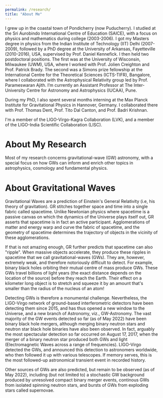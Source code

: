 ```yaml
---
permalink: /research/
title: "About Me"
---
```


I grew up in the coastal town of Pondicherry (now Puducherry). I studied at the Sri Aurobindo International Centre of Education (SAICE), with a focus on physics and mathematics during college (2003-2006). I got my Masters degree in physics from the Indian Institute of Technology (IIT) Delhi (2007-2009), followed by a PhD degree at the University of Arkansas, Fayetteville (2010-2016), USA, supervised by Prof. Daniel Kennefick. I then held two postdoctoral positions. The first was at the University of Wisconsin, Milwaukee (UWM), USA, where I worked with Prof. Jolien Creighton and Prof. Patrick Brady. The second was a Simons prize fellowship at the International Centre for the Theoretical Sciences (ICTS-TIFR), Bangalore, where I collaborated with the Astrophysical Relativity group led by Prof. Parameswaran Ajith. I’m currently an Assistant Professor at The Inter-University Centre for Astronomy and Astrophysics (IUCAA), Pune.

During my PhD, I also spent several months interning at the Max Planck Institute for Gravitational Physics in Hannover, Germany. I collaborated there with Prof. Thomas Dent, Prof. Tito Dal Canton, and Prof. Badri Krishnan.

I'm a member of the LIGO-Virgo-Kagra Collaboration (LVK), and a member of the LIGO-India Scientific Collaboration (LISC).

# About My Research

Most of my research concerns gravitational-wave (GW) astronomy, with a special focus on how GWs can inform and enrich other topics in astrophysics, cosmology and fundamental physics.

# About Gravitational Waves

Gravitational Waves are a prediction of Einstein's General Relativity (i.e, his theory of gravitation). GR stitches together space and time into a single fabric called spacetime. Unlike Newtonian physics where spacetime is a passive canvas on which the dynamics of the Universe plays itself out, GR asserts that spacetime is in fact an active participant. Agglomerations of matter and energy warp and curve the fabric of spacetime, and the geometry of spacetime determines the trajectory of objects in the vicinity of these agglomerations.

If that is not amazing enough, GR further predicts that spacetime can also "ripple". When massive objects accelerate, they produce these ripples in spacetime that we call gravitational-waves (GWs). They are, however, extremely weak, and therefore notoriously difficult to detect. For example, binary black holes orbiting their mutual centre of mass produce GWs. These GWs travel billions of light years (the exact distance depends on the location of the source) before they reach the Earth. Their effect on a kilometer long object is to stretch and squeeze it by an amount that's smaller than the radius of the nucleus of an atom!

Detecting GWs is therefore a monumental challenge. Nevertheless, the LIGO-Virgo network of ground-based interferometric detectors have been detecting them since 2015, and has thus opened a new window to the Universe, and a new branch of Astronomy, viz., GW-Astronomy. The vast majority of the GW events detected so far (as of May 2022) have been binary black hole mergers, although merging binary neutron stars and neutron star black hole binaries have also been observed. In fact, arguably the most spectacular detection so far occurred on August 17, 2017, when the merger of a binary neutron star produced both GWs and light (Electromagnetic Waves across a range of frequencies). LIGO-Virgo detected the GWs, and announced this detection to astronomers worldwide, who then followed it up with various telescopes. If memory serves, this is the most followed-up astronomical transient event in recorded history.

Other sources of GWs are also predicted, but remain to be observed (as of May 2022), including (but not limited to) a stochastic GW background produced by unresolved compact binary merger events, continous GWs from isolated spinning neutron stars, and bursts of GWs from exploding stars called supernovae.


  
